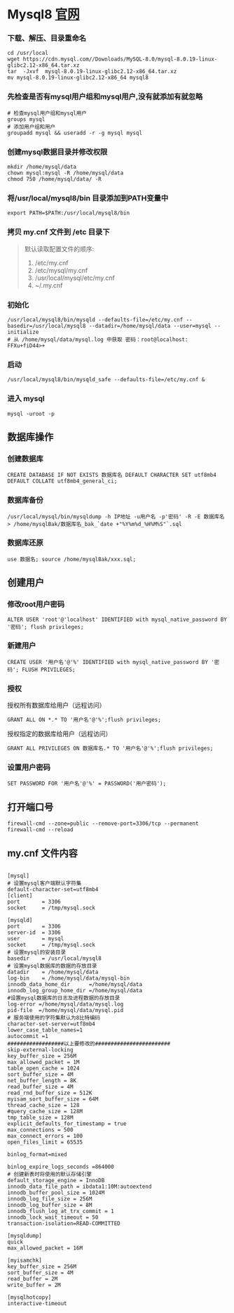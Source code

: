 # Mysql8 [官网](https://dev.mysql.com/downloads/mysql/)
### 下载、解压、目录重命名
```
cd /usr/local
wget https://cdn.mysql.com//Downloads/MySQL-8.0/mysql-8.0.19-linux-glibc2.12-x86_64.tar.xz
tar  -Jxvf  mysql-8.0.19-linux-glibc2.12-x86_64.tar.xz
mv mysql-8.0.19-linux-glibc2.12-x86_64 mysql8
```

### 先检查是否有mysql用户组和mysql用户,没有就添加有就忽略
```
# 检查mysql用户组和mysql用户
groups mysql
# 添加用户组和用户
groupadd mysql && useradd -r -g mysql mysql
```

### 创建mysql数据目录并修改权限
```
mkdir /home/mysql/data
chown mysql:mysql -R /home/mysql/data
chmod 750 /home/mysql/data/ -R
```

### 将/usr/local/mysql8/bin 目录添加到PATH变量中
`export PATH=$PATH:/usr/local/mysql8/bin`

### 拷贝 my.cnf 文件到 /etc 目录下

> 默认读取配置文件的顺序:
> 1. /etc/my.cnf
> 2. /etc/mysql/my.cnf
> 3. /usr/local/mysql/etc/my.cnf
> 4. ~/.my.cnf

### 初始化
```
/usr/local/mysql8/bin/mysqld --defaults-file=/etc/my.cnf --basedir=/usr/local/mysql8 --datadir=/home/mysql/data --user=mysql --initialize
# 从 /home/mysql/data/mysql.log 中获取 密码：root@localhost: FFXu+fiD44>+
```


### 启动
`/usr/local/mysql8/bin/mysqld_safe --defaults-file=/etc/my.cnf &`

### 进入 mysql
`mysql -uroot -p`


## 数据库操作
### 创建数据库
```
CREATE DATABASE IF NOT EXISTS 数据库名 DEFAULT CHARACTER SET utf8mb4 DEFAULT COLLATE utf8mb4_general_ci;
```

### 数据库备份
```
/usr/local/mysql/bin/mysqldump -h IP地址 -u用户名 -p'密码' -R -E 数据库名 > /home/mysqlBak/数据库名_bak_`date +"%Y%m%d_%H%M%S"`.sql
```

### 数据库还原
`use 数据名; source /home/mysqlBak/xxx.sql;`


## 创建用户
### 修改root用户密码
`ALTER USER 'root'@'localhost' IDENTIFIED with mysql_native_password BY '密码'; flush privileges;`

### 新建用户

`CREATE USER '用户名'@'%' IDENTIFIED with mysql_native_password BY '密码'; FLUSH PRIVILEGES;`

### 授权

授权所有数据库给用户（远程访问）

`GRANT ALL ON *.* TO '用户名'@'%';flush privileges;`

授权指定的数据库给用户（远程访问）

`GRANT ALL PRIVILEGES ON 数据库名.* TO '用户名'@'%';flush privileges;`

### 设置用户密码

`SET PASSWORD FOR '用户名'@'%' = PASSWORD('用户密码');`



## 打开端口号
```
firewall-cmd --zone=public --remove-port=3306/tcp --permanent
firewall-cmd --reload
```

## my.cnf 文件内容
```properties

[mysql]
# 设置mysql客户端默认字符集
default-character-set=utf8mb4
[client]
port       = 3306
socket     = /tmp/mysql.sock
 
[mysqld]
port       = 3306
server-id  = 3306
user       = mysql
socket     = /tmp/mysql.sock
# 设置mysql的安装目录
basedir    = /usr/local/mysql8
# 设置mysql数据库的数据的存放目录
datadir    = /home/mysql/data
log-bin    = /home/mysql/data/mysql-bin
innodb_data_home_dir      =/home/mysql/data
innodb_log_group_home_dir =/home/mysql/data
#设置mysql数据库的日志及进程数据的存放目录
log-error =/home/mysql/data/mysql.log
pid-file  =/home/mysql/data/mysql.pid
# 服务端使用的字符集默认为8比特编码
character-set-server=utf8mb4
lower_case_table_names=1
autocommit =1
##################以上要修改的########################
skip-external-locking
key_buffer_size = 256M
max_allowed_packet = 1M
table_open_cache = 1024
sort_buffer_size = 4M
net_buffer_length = 8K
read_buffer_size = 4M
read_rnd_buffer_size = 512K
myisam_sort_buffer_size = 64M
thread_cache_size = 128
#query_cache_size = 128M
tmp_table_size = 128M
explicit_defaults_for_timestamp = true
max_connections = 500
max_connect_errors = 100
open_files_limit = 65535
 
binlog_format=mixed
 
binlog_expire_logs_seconds =864000
# 创建新表时将使用的默认存储引擎
default_storage_engine = InnoDB
innodb_data_file_path = ibdata1:10M:autoextend
innodb_buffer_pool_size = 1024M
innodb_log_file_size = 256M
innodb_log_buffer_size = 8M
innodb_flush_log_at_trx_commit = 1
innodb_lock_wait_timeout = 50
transaction-isolation=READ-COMMITTED
 
[mysqldump]
quick
max_allowed_packet = 16M
 
[myisamchk]
key_buffer_size = 256M
sort_buffer_size = 4M
read_buffer = 2M
write_buffer = 2M
 
[mysqlhotcopy]
interactive-timeout
```
